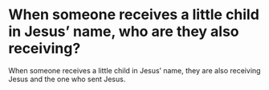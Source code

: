 # When someone receives a little child in Jesus’ name, who are they also receiving?

When someone receives a little child in Jesus’ name, they are also receiving Jesus and the one who sent Jesus.
